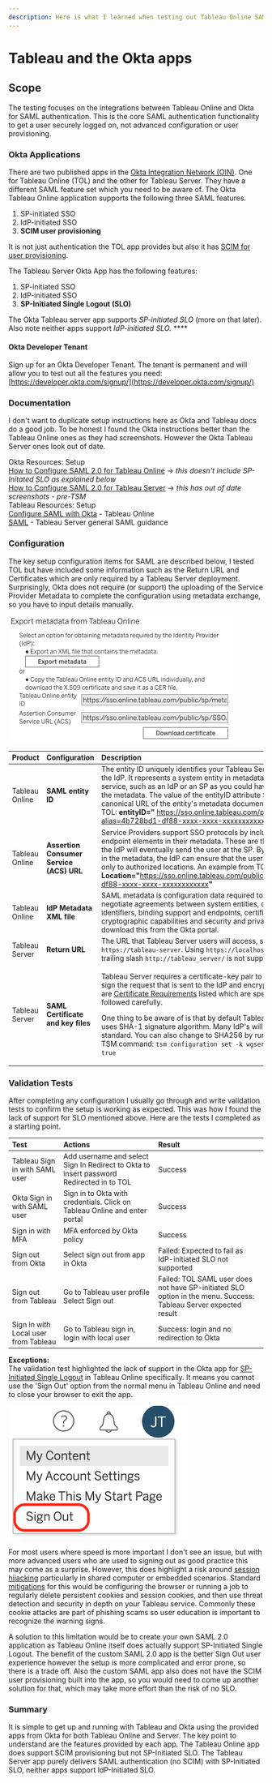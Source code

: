 ```yaml
---
description: Here is what I learned when testing out Tableau Online SAML with Okta
---
```


# Tableau and the Okta apps

## **Scope**

The testing focuses on the integrations between Tableau Online and Okta for SAML authentication. This is the core SAML authentication functionality to get a user securely logged on, not advanced configuration or user provisioning.

### **Okta Applications**

There are two published apps in the [Okta Integration Network \(OIN\)](https://help.okta.com/en/prod/Content/Topics/Apps/Apps_Apps.htm). One for Tableau Online \(TOL\) and the other for Tableau Server. They have a different SAML feature set which you need to be aware of. The Okta Tableau Online application supports the following three SAML features.

1. SP-initiated SSO
2. IdP-initiated SSO
3. **SCIM user provisioning**

It is not just authentication the TOL app provides but also it has [SCIM for user provisioning](https://help.tableau.com/current/online/en-us/scim_config_online.htm).

The Tableau Server Okta App has the following features:

1. SP-initiated SSO
2. IdP-initiated SSO
3. **SP-Initiated Single Logout \(SLO\)**

The Okta Tableau server app supports _SP-initiated SLO_ \(more on that later\). Also note neither apps support _IdP-initiated SLO._ ****

#### Okta Developer Tenant

Sign up for an Okta Developer Tenant. The tenant is permanent and will allow you to test out all the features you need: [https://developer.okta.com/signup/](https://developer.okta.com/signup/)

### **Documentation**

I don't want to duplicate setup instructions here as Okta and Tableau docs do a good job. To be honest I found the Okta instructions better than the Tableau Online ones as they had screenshots. However the Okta Tableau Server ones look out of date.

Okta Resources: Setup  
[How to Configure SAML 2.0 for Tableau Online](https://saml-doc.okta.com/SAML_Docs/How-to-Configure-SAML-2.0-for-Tableau-Online.html) -&gt; _this doesn't include SP-Initated SLO as explained below_  
[How to Configure SAML 2.0 for Tableau Server](https://saml-doc.okta.com/SAML_Docs/How-to-Configure-SAML-2.0-for-Tableau-Server.html) -&gt; _this has out of date screenshots - pre-TSM_  
Tableau Resources: Setup  
[Configure SAML with Okta](https://help.tableau.com/current/online/en-us/saml_config_okta.htm) - Tableau Online  
[SAML](https://help.tableau.com/current/server/en-us/saml.htm) - Tableau Server general SAML guidance

### **Configuration**

The key setup configuration items for SAML are described below, I tested TOL but have included some information such as the Return URL and Certificates which are only required by a Tableau Server deployment. Surprisingly, Okta does not require \(or support\) the uploading of the Service Provider Metadata to complete the configuration using metadata exchange, so you have to input details manually.

![](../.gitbook/assets/image.png)

<table>
  <thead>
    <tr>
      <th style="text-align:left">Product</th>
      <th style="text-align:left"><b>Configuration </b>
      </th>
      <th style="text-align:left">Description</th>
    </tr>
  </thead>
  <tbody>
    <tr>
      <td style="text-align:left">Tableau Online</td>
      <td style="text-align:left"><b>SAML entity ID</b>
      </td>
      <td style="text-align:left">The entity ID uniquely identifies your Tableau Server installation to
        the IdP. It represents a system entity in metadata, which is a SAML service,
        such as an IdP or an SP as you could have multiple listed in the metadata.
        The value of the entityID attribute SHOULD be the canonical URL of the
        entity&apos;s metadata document. An example from TOL: <b>entityID=&quot;</b>
        <a
        href="https://sso.online.tableau.com/public/sp/metadata?alias=4b728bd1-df88-xxxx-xxxx-xxxxxxxxxxxx">https://sso.online.tableau.com/public/sp/metadata?alias=4b728bd1-df88-xxxx-xxxx-xxxxxxxxxxxx</a><b>&quot;</b>
      </td>
    </tr>
    <tr>
      <td style="text-align:left">Tableau Online</td>
      <td style="text-align:left"><b>Assertion Consumer Service (ACS) URL</b>
      </td>
      <td style="text-align:left">Service Providers support SSO protocols by including one or more endpoint
        elements in their metadata. These are the locations to which the IdP will
        eventually send the user at the SP. By enumerating them in the metadata,
        the IdP can ensure that the user&apos;s information is sent only to authorized
        locations. An example from TOL: <b>Location=&quot;</b><a href="https://sso.online.tableau.com/public/sp/SSO/4b728bd1-df88-xxxx-xxxx-xxxxxxxxxxxx">https://sso.online.tableau.com/public/sp/SSO/4b728bd1-df88-xxxx-xxxx-xxxxxxxxxxxx</a><b>&quot;</b>
      </td>
    </tr>
    <tr>
      <td style="text-align:left">Tableau Online</td>
      <td style="text-align:left"><b>IdP Metadata XML file</b>
      </td>
      <td style="text-align:left">SAML metadata is configuration data required to automatically negotiate
        agreements between system entities, comprising identifiers, binding support
        and endpoints, certificates, keys, cryptographic capabilities and security
        and privacy policies. You will download this from the Okta portal.</td>
    </tr>
    <tr>
      <td style="text-align:left">Tableau Server</td>
      <td style="text-align:left"><b>Return URL</b>
      </td>
      <td style="text-align:left">The URL that Tableau Server users will access, such as <code>https://tableau-server</code>.
        Using <code>https://localhost</code> or a URL with a trailing slash <code>http://tableau_server/</code> is
        not supported.</td>
    </tr>
    <tr>
      <td style="text-align:left">Tableau Server</td>
      <td style="text-align:left"><b>SAML Certificate and key files</b>
      </td>
      <td style="text-align:left">
        <p>Tableau Server requires a certificate-key pair to encrypt the traffic,
          sign the request that is sent to the IdP and encrypt assertions. There
          are <a href="https://help.tableau.com/current/server/en-us/saml_requ.htm#certificate-and-identity-provider-idp-requirements">Certificate Requirements</a> listed
          which are specific so need to be followed carefully.</p>
        <p>One thing to be aware of is that by default Tableau Server currently uses
          SHA-1 signature algorithm. Many IdP&apos;s will have SHA256 as standard.
          You can also change to SHA256 by running the following TSM command: <code>tsm configuration set -k wgserver.saml.sha256 -v true</code>
        </p>
      </td>
    </tr>
  </tbody>
</table>

### Validation Tests

After completing any configuration I usually go through and write validation tests to confirm the setup is working as expected. This was how I found the lack of support for SLO mentioned above. Here are the tests I completed as a starting point.

| **Test** | **Actions** | **Result** |
| :--- | :--- | :--- |
| Tableau Sign in with SAML user | Add username and select Sign In Redirect to Okta to insert password Redirected in to TOL | Success |
| Okta Sign in with SAML user | Sign in to Okta with credentials.  Click on Tableau Online and enter portal | Success |
| Sign in with MFA | MFA enforced by Okta policy | Success |
| Sign out from Okta | Select sign out from app in Okta | Failed: Expected to fail as IdP-initiated SLO not supported |
| Sign out from Tableau | Go to Tableau user profile Select Sign out | Failed: TOL SAML user does not have SP-initiated SLO option in the menu. Success: Tableau Server expected result  |
| Sign in with Local user from Tableau | Go to Tableau sign in, login with local user | Success: login and no redirection to Okta |

**Exceptions:**  
The validation test highlighted the lack of support in the Okta app for [SP-Initiated Single Logout](https://help.okta.com/en/prod/Content/Topics/Apps/Apps_Single_Logout.htm) in Tableau Online specifically. It means you cannot use the 'Sign Out' option from the normal menu in Tableau Online and need to close your browser to exit the app.

![The mythical Sign Out option!](../.gitbook/assets/image-3.png)

For most users where speed is more important I don't see an issue, but with more advanced users who are used to signing out as good practice this may come as a surprise. However, this does highlight a risk around [session hijacking](https://owasp.org/www-community/attacks/Session_hijacking_attack) particularly in shared computer or embedded scenarios. Standard [mitigations](https://attack.mitre.org/techniques/T1539/) for this would be configuring the browser or running a job to regularly delete persistent cookies and session cookies, and then use threat detection and security in depth on your Tableau service. Commonly these cookie attacks are part of phishing scams so user education is important to recognize the warning signs.  
  
A solution to this limitation would be to create your own SAML 2.0 application as Tableau Online itself does actually support SP-Initiated Single Logout. The benefit of the custom SAML 2.0 app is the better Sign Out user experience however the setup is more complicated and error prone, so there is a trade off. Also the custom SAML app also does not have the SCIM user provisioning built into the app, so you would need to come up another solution for that, which may take more effort than the risk of no SLO.

### Summary

It is simple to get up and running with Tableau and Okta using the provided apps from Okta for both Tableau Online and Server. The key point to understand are the features provided by each app. The Tableau Online app does support SCIM provisioning but not SP-Initiated SLO. The Tableau Server app  purely delivers SAML authentication \(no SCIM\) with SP-Initiated SLO, neither apps support IdP-Initiated SLO.



